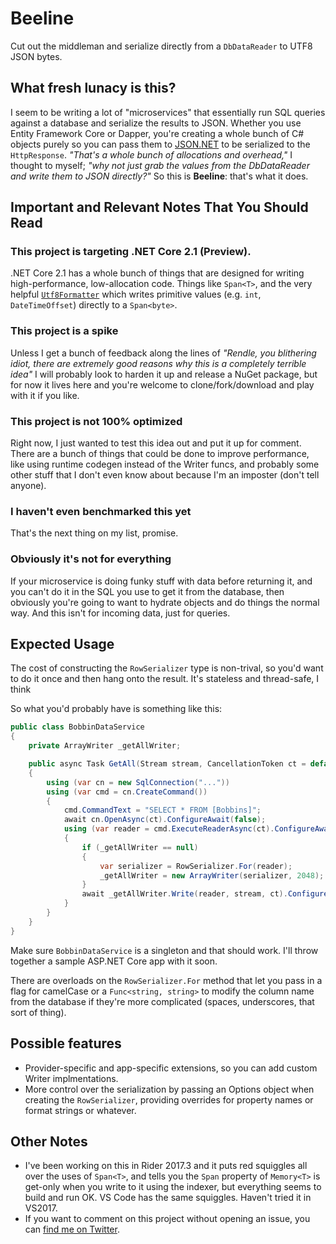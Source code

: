 # Beeline

Cut out the middleman and serialize directly from a `DbDataReader` to UTF8 JSON bytes.

## What fresh lunacy is this?

I seem to be writing a lot of "microservices" that essentially run SQL queries
against a database and serialize the results to JSON.
Whether you use Entity Framework Core or Dapper, you're creating a whole bunch of C#
objects purely so you can pass them to [JSON.NET](https://www.newtonsoft.com/json)
to be serialized to the `HttpResponse`. *"That's a whole bunch of allocations and
overhead,"* I thought to myself; *"why not just grab the values from the
DbDataReader and write them to JSON directly?"* So this is **Beeline**: that's
what it does.

## Important and Relevant Notes That You Should Read

### This project is targeting .NET Core 2.1 (Preview).

.NET Core 2.1 has a whole bunch of things that are designed for writing
high-performance, low-allocation code. Things like `Span<T>`, and the very helpful
[`Utf8Formatter`](https://github.com/dotnet/corefx/tree/master/src/System.Memory/src/System/Buffers/Text/Utf8Formatter)
which writes primitive values (e.g. `int`, `DateTimeOffset`) directly to a
`Span<byte>`.

### This project is a spike

Unless I get a bunch of feedback along the lines of *"Rendle, you
blithering idiot, there are extremely good reasons why this is a completely terrible
idea"* I will probably look to harden it up and release a NuGet package, but for now
it lives here and you're welcome to clone/fork/download and play with it if you like.

### This project is not 100% optimized

Right now, I just wanted to test this idea out and put it up for comment. There are
a bunch of things that could be done to improve performance, like using runtime
codegen instead of the Writer funcs, and probably some other stuff that I don't
even know about because I'm an imposter (don't tell anyone).

### I haven't even benchmarked this yet

That's the next thing on my list, promise.

### Obviously it's not for everything

If your microservice is doing funky stuff with data before returning it, 
and you can't do it in the SQL you use to get it from the database, then
obviously you're going to want to hydrate objects and do things the normal way.
And this isn't for incoming data, just for queries.

## Expected Usage

The cost of constructing the `RowSerializer` type is non-trival,
so you'd want to do it once and then hang onto the result. It's stateless and
thread-safe, I think

So what you'd probably have is something like this:

```csharp
public class BobbinDataService
{
    private ArrayWriter _getAllWriter;

    public async Task GetAll(Stream stream, CancellationToken ct = default)
    {
        using (var cn = new SqlConnection("..."))
        using (var cmd = cn.CreateCommand())
        {
            cmd.CommandText = "SELECT * FROM [Bobbins]";
            await cn.OpenAsync(ct).ConfigureAwait(false);
            using (var reader = cmd.ExecuteReaderAsync(ct).ConfigureAwait(false))
            {
                if (_getAllWriter == null)
                {
                    var serializer = RowSerializer.For(reader);
                    _getAllWriter = new ArrayWriter(serializer, 2048);
                }
                await _getAllWriter.Write(reader, stream, ct).ConfigureAwait(false);
            }
        }
    }
}
```

Make sure `BobbinDataService` is a singleton and that should work. I'll throw together
a sample ASP.NET Core app with it soon.

There are overloads on the `RowSerializer.For` method that let
you pass in a flag for camelCase or a `Func<string, string>` to modify the column
name from the database if they're more complicated (spaces, underscores, that sort
of thing).

## Possible features

- Provider-specific and app-specific extensions, so you can add custom Writer
implmentations.
- More control over the serialization by passing an Options object when creating
the `RowSerializer`, providing overrides for property names or format strings or
whatever.

## Other Notes

- I've been working on this in Rider 2017.3 and it puts red squiggles all over
the uses of `Span<T>`, and tells you the `Span` property of `Memory<T>` is get-only
when you write to it using the indexer, but everything seems to build and run OK.
VS Code has the same squiggles. Haven't tried it in VS2017.
- If you want to comment on this project without opening an issue, you can
[find me on Twitter](https://twitter.com/markrendle).
